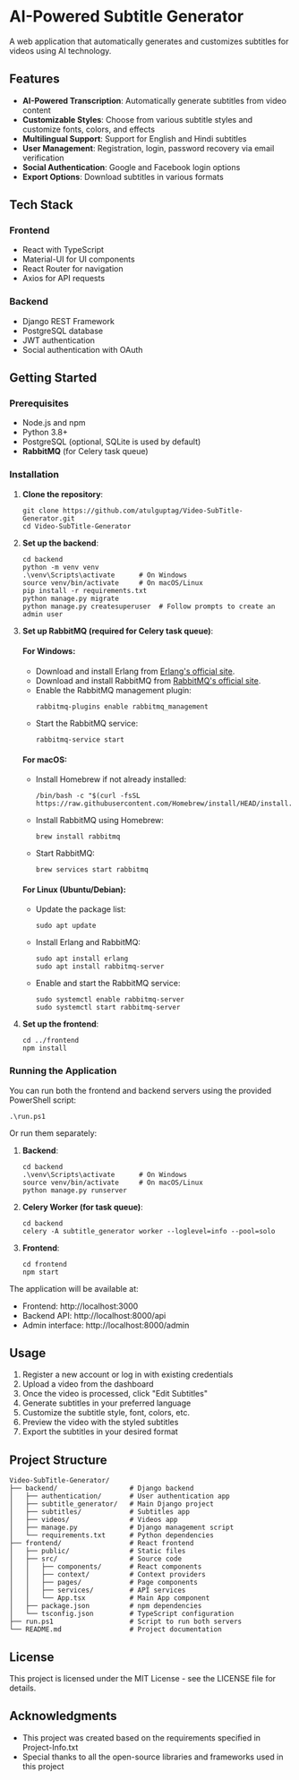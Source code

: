 # AI-Powered Subtitle Generator

A web application that automatically generates and customizes subtitles for videos using AI technology.

## Features

- **AI-Powered Transcription**: Automatically generate subtitles from video content
- **Customizable Styles**: Choose from various subtitle styles and customize fonts, colors, and effects
- **Multilingual Support**: Support for English and Hindi subtitles
- **User Management**: Registration, login, password recovery via email verification
- **Social Authentication**: Google and Facebook login options
- **Export Options**: Download subtitles in various formats

## Tech Stack

### Frontend

- React with TypeScript
- Material-UI for UI components
- React Router for navigation
- Axios for API requests

### Backend

- Django REST Framework
- PostgreSQL database
- JWT authentication
- Social authentication with OAuth

## Getting Started

### Prerequisites

- Node.js and npm
- Python 3.8+
- PostgreSQL (optional, SQLite is used by default)
- **RabbitMQ** (for Celery task queue)

### Installation

1. **Clone the repository**:

   ```
   git clone https://github.com/atulguptag/Video-SubTitle-Generator.git
   cd Video-SubTitle-Generator
   ```

2. **Set up the backend**:

   ```
   cd backend
   python -m venv venv
   .\venv\Scripts\activate      # On Windows
   source venv/bin/activate     # On macOS/Linux
   pip install -r requirements.txt
   python manage.py migrate
   python manage.py createsuperuser  # Follow prompts to create an admin user
   ```

3. **Set up RabbitMQ (required for Celery task queue)**:

   #### For Windows:

   - Download and install Erlang from [Erlang's official site](https://www.erlang.org/downloads).
   - Download and install RabbitMQ from [RabbitMQ's official site](https://www.rabbitmq.com/install-windows.html).
   - Enable the RabbitMQ management plugin:
     ```
     rabbitmq-plugins enable rabbitmq_management
     ```
   - Start the RabbitMQ service:
     ```
     rabbitmq-service start
     ```

   #### For macOS:

   - Install Homebrew if not already installed:
     ```
     /bin/bash -c "$(curl -fsSL https://raw.githubusercontent.com/Homebrew/install/HEAD/install.sh)"
     ```
   - Install RabbitMQ using Homebrew:
     ```
     brew install rabbitmq
     ```
   - Start RabbitMQ:
     ```
     brew services start rabbitmq
     ```

   #### For Linux (Ubuntu/Debian):

   - Update the package list:
     ```
     sudo apt update
     ```
   - Install Erlang and RabbitMQ:
     ```
     sudo apt install erlang
     sudo apt install rabbitmq-server
     ```
   - Enable and start the RabbitMQ service:
     ```
     sudo systemctl enable rabbitmq-server
     sudo systemctl start rabbitmq-server
     ```

4. **Set up the frontend**:

   ```
   cd ../frontend
   npm install
   ```

### Running the Application

You can run both the frontend and backend servers using the provided PowerShell script:

```
.\run.ps1
```

Or run them separately:

1. **Backend**:

   ```
   cd backend
   .\venv\Scripts\activate      # On Windows
   source venv/bin/activate     # On macOS/Linux
   python manage.py runserver
   ```

2. **Celery Worker (for task queue)**:

   ```
   cd backend
   celery -A subtitle_generator worker --loglevel=info --pool=solo
   ```

3. **Frontend**:

   ```
   cd frontend
   npm start
   ```

The application will be available at:

- Frontend: http://localhost:3000
- Backend API: http://localhost:8000/api
- Admin interface: http://localhost:8000/admin

## Usage

1. Register a new account or log in with existing credentials
2. Upload a video from the dashboard
3. Once the video is processed, click "Edit Subtitles"
4. Generate subtitles in your preferred language
5. Customize the subtitle style, font, colors, etc.
6. Preview the video with the styled subtitles
7. Export the subtitles in your desired format

## Project Structure

```
Video-SubTitle-Generator/
├── backend/                  # Django backend
│   ├── authentication/       # User authentication app
│   ├── subtitle_generator/   # Main Django project
│   ├── subtitles/            # Subtitles app
│   ├── videos/               # Videos app
│   ├── manage.py             # Django management script
│   └── requirements.txt      # Python dependencies
├── frontend/                 # React frontend
│   ├── public/               # Static files
│   ├── src/                  # Source code
│   │   ├── components/       # React components
│   │   ├── context/          # Context providers
│   │   ├── pages/            # Page components
│   │   ├── services/         # API services
│   │   └── App.tsx           # Main App component
│   ├── package.json          # npm dependencies
│   └── tsconfig.json         # TypeScript configuration
├── run.ps1                   # Script to run both servers
└── README.md                 # Project documentation
```

## License

This project is licensed under the MIT License - see the LICENSE file for details.

## Acknowledgments

- This project was created based on the requirements specified in Project-Info.txt
- Special thanks to all the open-source libraries and frameworks used in this project
